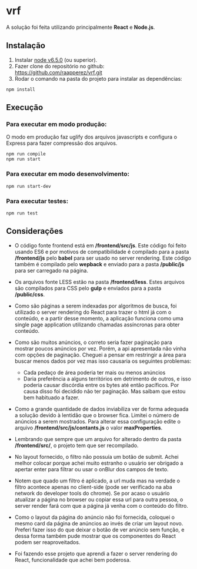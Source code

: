 # vrf

A solução foi feita utilizando principalmente **React** e **Node.js**.


## Instalação

1. Instalar [node v6.5.0](https://nodejs.org) (ou superior). 
2. Fazer clone do repositório no github: https://github.com/raapperez/vrf.git
3. Rodar o comando na pasta do projeto para instalar as dependências:
```
npm install
```

## Execução

### Para executar em modo produção:

O modo em produção faz uglify dos arquivos javascripts e configura o Express para fazer compressão dos arquivos.

```
npm run compile
npm run start
```

### Para executar em modo desenvolvimento:

```
npm run start-dev
```

### Para executar testes:
```
npm run test
```

## Considerações

* O código fonte frontend está em **/frontend/src/js**. Este código foi feito usando ES6 e por motivos de compatibilidade é compilado para a pasta **/frontend/js**  pelo **babel** para ser usado no server rendering. Este código também é compilado pelo **wepback** e enviado para a pasta **/public/js** para ser carregado na página.

* Os arquivos fonte LESS estão na pasta **/frontend/less**. Estes arquivos são compilados para CSS pelo **gulp** e enviados para a pasta **/public/css**.

* Como são páginas a serem indexadas por algoritmos de busca, foi utilizado o server rendering do React para trazer o html já com o conteúdo, e a partir desse momento, a aplicação funciona como uma single page application utilizando chamadas assíncronas para obter conteúdo.

* Como são muitos anúncios, o correto seria fazer paginação para mostrar poucos anúncios por vez. Porém, a api apresentada não vinha com opções de paginação. Cheguei a pensar em restringir a área para buscar menos dados por vez mas isso causaria os seguintes problemas:
    - Cada pedaço de área poderia ter mais ou menos anúncios
    - Daria preferência a alguns territórios em detrimento de outros, e isso poderia causar discórdia entre os bytes até então pacíficos.
Por causa disso foi decidido não ter paginação. Mas saibam que estou bem habituado a fazer.

* Como a grande quantidade de dados inviabiliza ver de forma adequada a solução devido à lentidão que o browser fica. Limitei o número de anúncios a serem mostrados. Para alterar essa configuração edite o arquivo **/frontend/src/js/contants.js** o valor **maxProperties**.

* Lembrando que sempre que um arquivo for alterado dentro da pasta **/frontend/src/**, o projeto tem que ser recompilado.

* No layout fornecido, o filtro não possuía um botão de submit. Achei melhor colocar porque achei muito estranho o usuário ser obrigado a apertar enter para filtrar ou usar o onBlur dos campos de texto.

* Notem que quado um filtro é aplicado, a url muda mas na verdade o filtro acontece apenas no client-side (pode ser verificado na aba network do developer tools do chrome). Se por acaso o usuário atualizar a página no browser ou copiar essa url para outra pessoa, o server render fará com que a página já venha com o conteúdo do filtro.

* Como o layout da página do anúncio não foi fornecida, coloquei o mesmo card da página de anúncios ao invés de criar um layout novo. Preferi fazer isso do que deixar o botão de ver anúncio sem função, e dessa forma também pude mostrar que os componentes do React podem ser reaproveitados.

* Foi fazendo esse projeto que aprendi a fazer o server rendering do React, funcionalidade que achei bem poderosa.